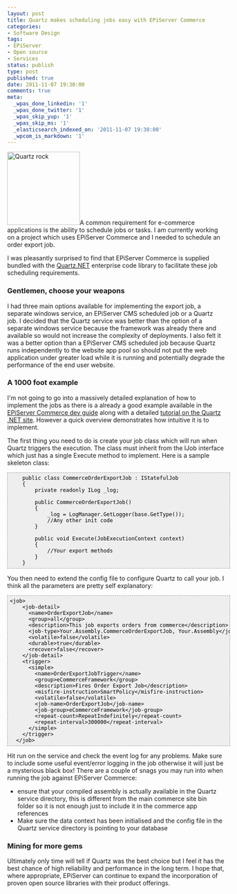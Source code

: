 ```yaml
---
layout: post
title: Quartz makes scheduling jobs easy with EPiServer Commerce
categories:
- Software Design
tags:
- EPiServer
- Open source
- Services
status: publish
type: post
published: true
date: 2011-11-07 19:30:00
comments: true
meta:
  _wpas_done_linkedin: '1'
  _wpas_done_twitter: '1'
  _wpas_skip_yup: '1'
  _wpas_skip_ms: '1'
  _elasticsearch_indexed_on: '2011-11-07 19:30:00'
  _wpcom_is_markdown: '1'
---
```

<a href="http://quartznet.sourceforge.net/index.html"><img class="alignright" title="Quartz rock" src="http://upload.wikimedia.org/wikipedia/commons/thumb/1/14/Quartz,_Tibet.jpg/240px-Quartz,_Tibet.jpg" alt="Quartz rock" width="168" height="169" /></a>A common requirement for e-commerce applications is the ability to schedule jobs or tasks. I am currently working on a project which uses EPiServer Commerce and I needed to schedule an order export job.

I was pleasantly surprised to find that EPiServer Commerce is supplied bundled with the <a href="http://quartznet.sourceforge.net/index.html">Quartz.NET</a>  enterprise code library to facilitate these job scheduling requirements.

<h3>Gentlemen, choose your weapons</h3>

I had three main options available for implementing the export job, a separate windows service, an EPiServer CMS scheduled job or a Quartz job. I decided that the Quartz service was better than the option of a separate windows service because the framework was already there and available so would not increase the complexity of deployments. I also felt it was a better option than a EPiServer CMS scheduled job because Quartz runs  independently  to the website app pool so should not put the web application under greater load while it is running and potentially degrade the performance of the end user website.

<h3>A 1000 foot example</h3>

I'm not going to go into a massively detailed explanation of how to implement the jobs as there is a already a good example available in the <a href="http://sdk.episerver.com/commerce/1.1.1/Content/Developers%20Guide/Architecture/LongRunProcessScheduling.htm">EPiServer Commerce dev guide</a>  along with a detailed <a href="http://quartznet.sourceforge.net/tutorial/index.html">tutorial on the Quartz .NET site</a>. However a quick overview demonstrates how intuitive it is to implement.

The first thing you need to do is create your job class which will run when Quartz triggers the execution. The class must inherit from the IJob interface which just has a single Execute method to implement. Here is a sample skeleton class:

<pre style="font-family:Andale Mono, Lucida Console, Monaco, fixed, monospace;color:#000000;background-color:#eee;font-size:12px;border:1px dashed #999999;line-height:14px;overflow:auto;width:100%;padding:5px;">    public class CommerceOrderExportJob : IStatefulJob
    {
        private readonly ILog _log;

        public CommerceOrderExportJob()
        {
            _log = LogManager.GetLogger(base.GetType());
            //Any other init code
        }

        public void Execute(JobExecutionContext context)
        {
            //Your export methods
        }
    }</pre>

You then need to extend the config file to configure Quartz to call your job. I think all the parameters are pretty self explanatory:

<pre style="font-family:Andale Mono, Lucida Console, Monaco, fixed, monospace;color:#000000;background-color:#eee;font-size:12px;border:1px dashed #999999;line-height:14px;overflow:auto;width:100%;padding:5px;">&lt;job&gt;
    &lt;job-detail&gt;
      &lt;name&gt;OrderExportJob&lt;/name&gt;
      &lt;group&gt;all&lt;/group&gt;
      &lt;description&gt;This job exports orders from commerce&lt;/description&gt;
      &lt;job-type&gt;Your.Assembly.CommerceOrderExportJob, Your.Assembly&lt;/job-type&gt;
      &lt;volatile&gt;false&lt;/volatile&gt;
      &lt;durable&gt;true&lt;/durable&gt;
      &lt;recover&gt;false&lt;/recover&gt;
    &lt;/job-detail&gt;
    &lt;trigger&gt;
      &lt;simple&gt;
        &lt;name&gt;OrderExportJobTrigger&lt;/name&gt;
        &lt;group&gt;eCommerceFramework&lt;/group&gt;
        &lt;description&gt;Fires Order Export Job&lt;/description&gt;
        &lt;misfire-instruction&gt;SmartPolicy&lt;/misfire-instruction&gt;
        &lt;volatile&gt;false&lt;/volatile&gt;
        &lt;job-name&gt;OrderExportJob&lt;/job-name&gt;
        &lt;job-group&gt;eCommerceFramework&lt;/job-group&gt;
        &lt;repeat-count&gt;RepeatIndefinitely&lt;/repeat-count&gt;
        &lt;repeat-interval&gt;300000&lt;/repeat-interval&gt;
      &lt;/simple&gt;
    &lt;/trigger&gt;
  &lt;/job&gt;</pre>

Hit run on the service and check the event log for any problems. Make sure to include some useful event/error logging in the job otherwise it will just be a mysterious black box! There are a couple of snags you may run into when running the job against EPiServer Commerce:

<div>
<ul>
    <li>ensure that your compiled assembly is actually available in the Quartz service directory, this is different from the main commerce site bin folder so it is not enough just to include it in the commerce app references</li>
    <li>Make sure the data context has been initialised and the config file in the Quartz service directory is pointing to your database</li>
</ul>
</div>

<h3>Mining for more gems</h3>

Ultimately only time will tell if Quartz was the best choice but I feel it has the best chance of high reliability and performance in the long term. I hope that, where appropriate, EPiServer can continue to expand the incorporation of proven open source libraries with their product offerings.
